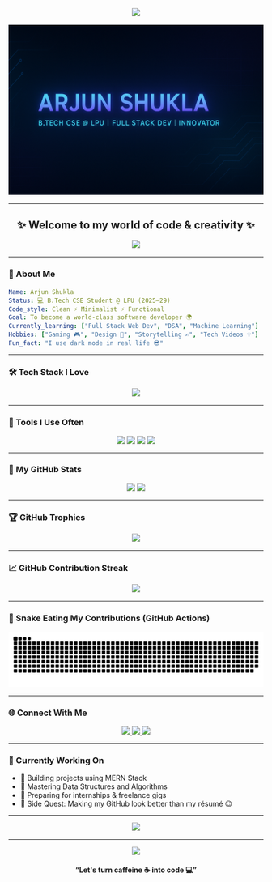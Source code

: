 <!-- ✨ Header Animation -->
<p align="center">
  <img src="https://readme-typing-svg.demolab.com?font=Fira+Code&size=26&pause=1000&color=00F7FF&center=true&vCenter=true&width=600&lines=Hey+%F0%9F%91%8B+I'm+Arjun+Shukla;B.Tech+CSE+%40+LPU+%F0%9F%92%BB;Coding+My+Dreams+Into+Reality+%F0%9F%92%A1;Full+Stack+%7C+ML+%7C+Tech+Enthusiast" />
</p>

<!-- 🌌 Hero Banner -->
<p align="center">
  <img src="assets/banner-img.png" alt="banner" />
</p>

---

<h2 align="center">✨ Welcome to my world of code & creativity ✨</h2>

<div align="center">
  <img src="https://media.giphy.com/media/3o7abB06u9bNzA8lu8/giphy.gif" height="120"/>
</div>

---

### 📘 About Me  
```yaml
Name: Arjun Shukla
Status: 💻 B.Tech CSE Student @ LPU (2025–29)
Code_style: Clean ⚡ Minimalist ⚡ Functional
Goal: To become a world-class software developer 🌍
Currently_learning: ["Full Stack Web Dev", "DSA", "Machine Learning"]
Hobbies: ["Gaming 🎮", "Design 🎨", "Storytelling ✍️", "Tech Videos 💡"]
Fun_fact: "I use dark mode in real life 😎"
```

---

### 🛠️ Tech Stack I Love

<div align="center">
  <img src="https://skillicons.dev/icons?i=html,css,js,ts,react,nextjs,nodejs,tailwind,bootstrap,python,java,cpp,c,mysql,mongodb,git,github,linux" />
</div>

---

### 🧪 Tools I Use Often

<p align="center">
  <img src="https://img.shields.io/badge/VSCode-007ACC?style=for-the-badge&logo=visualstudiocode&logoColor=white"/>
  <img src="https://img.shields.io/badge/Figma-F24E1E?style=for-the-badge&logo=figma&logoColor=white"/>
  <img src="https://img.shields.io/badge/Postman-FF6C37?style=for-the-badge&logo=postman&logoColor=white"/>
  <img src="https://img.shields.io/badge/Windows-0078D6?style=for-the-badge&logo=windows&logoColor=white"/>
</p>

---

### 🚀 My GitHub Stats

<p align="center">
  <img src="https://github-readme-stats.vercel.app/api?username=ArjunShuklaCSE&show_icons=true&theme=radical&hide_border=true&count_private=true" height="180"/>
  <img src="https://github-readme-stats.vercel.app/api/top-langs/?username=ArjunShuklaCSE&layout=compact&theme=radical&hide_border=true" height="180"/>
</p>

---

### 🏆 GitHub Trophies

<p align="center">
  <img src="https://github-profile-trophy.vercel.app/?username=ArjunShuklaCSE&theme=radical&row=2&column=4&margin-w=10&margin-h=10"/>
</p>

---

### 📈 GitHub Contribution Streak

<p align="center">
  <img src="https://github-readme-streak-stats.herokuapp.com/?user=ArjunShuklaCSE&theme=radical&hide_border=true"/>
</p>

---

### 🐍 Snake Eating My Contributions (GitHub Actions)

<p align="center">
  <img src="https://github.com/platane/snk/blob/output/github-contribution-grid-snake-dark.svg" alt="snake animation" />
</p>

---

### 🌐 Connect With Me

<p align="center">
  <a href="https://github.com/ArjunShuklaCSE">
    <img src="https://img.shields.io/badge/GitHub-171515?style=for-the-badge&logo=github&logoColor=white"/>
  </a>
  <a href="https://linkedin.com/in/ArjunShuklaOfficial">
    <img src="https://img.shields.io/badge/LinkedIn-0A66C2?style=for-the-badge&logo=linkedin&logoColor=white"/>
  </a>
  <a href="mailto:arjunshuklacse@gmail.com">
    <img src="https://img.shields.io/badge/Gmail-D14836?style=for-the-badge&logo=gmail&logoColor=white"/>
  </a>
</p>

---

### 🎯 Currently Working On

- 🔭 Building projects using MERN Stack  
- 🧠 Mastering Data Structures and Algorithms  
- 💼 Preparing for internships & freelance gigs  
- 🌟 Side Quest: Making my GitHub look better than my résumé 😉

---

<p align="center">
  <img src="https://quotes-github-readme.vercel.app/api?type=horizontal&theme=radical" />
</p>

---

<div align="center">
  <img src="https://media.giphy.com/media/26tn33aiTi1jkl6H6/giphy.gif" height="100"/>
  <br><br>
  <b>“Let's turn caffeine ☕ into code 💻”</b>
</div>
